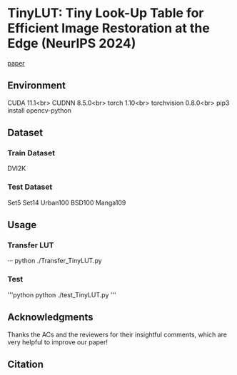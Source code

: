# TinyLUT: Tiny Look-Up Table for Efficient Image Restoration at the Edge (NeurIPS 2024)

[paper](https://openreview.net/pdf?id=tN0xnYPLt6)

## Environment
CUDA 11.1\<br> 
CUDNN 8.5.0\<br> 
torch 1.10\<br> 
torchvision 0.8.0\<br> 
pip3 install opencv-python

## Dataset
### Train Dataset
DVI2K

### Test Dataset
Set5
Set14
Urban100
BSD100
Manga109

## Usage
### Transfer LUT
···
python ./Transfer_TinyLUT.py

### Test
'''python
python ./test_TinyLUT.py
'''

## Acknowledgments
Thanks the ACs and the reviewers for their insightful comments, which are very helpful to improve our paper!

## Citation

